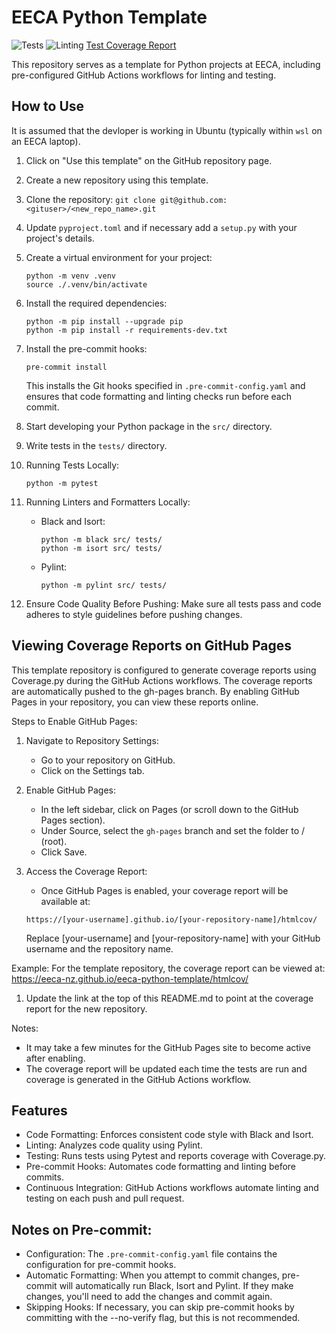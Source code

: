 # EECA Python Template

![Tests](https://github.com/EECA-NZ/eeca-python-template/actions/workflows/python-tests.yml/badge.svg)
![Linting](https://github.com/EECA-NZ/eeca-python-template/actions/workflows/pylint.yml/badge.svg)
[Test Coverage Report](https://eeca-nz.github.io/eeca-python-template/htmlcov)

This repository serves as a template for Python projects at EECA, including pre-configured GitHub Actions workflows for linting and testing.

## How to Use

It is assumed that the devloper is working in Ubuntu (typically within `wsl` on an EECA laptop).

1. Click on "Use this template" on the GitHub repository page.
1. Create a new repository using this template.
1. Clone the repository: `git clone git@github.com:<gituser>/<new_repo_name>.git`
1. Update `pyproject.toml` and if necessary add a `setup.py` with your project's details.
1. Create a virtual environment for your project:
   ```
   python -m venv .venv
   source ./.venv/bin/activate
   ```
1. Install the required dependencies:

   ```
   python -m pip install --upgrade pip
   python -m pip install -r requirements-dev.txt
   ```
1. Install the pre-commit hooks:
   ```
   pre-commit install
   ```
    This installs the Git hooks specified in `.pre-commit-config.yaml` and ensures that code formatting and linting checks run before each commit.
1. Start developing your Python package in the `src/` directory.
1. Write tests in the `tests/` directory.
1. Running Tests Locally:
    ```
    python -m pytest
    ```
1. Running Linters and Formatters Locally:
    * Black and Isort:
        ```
        python -m black src/ tests/
        python -m isort src/ tests/
        ```
    * Pylint:
        ```
        python -m pylint src/ tests/
        ```
1. Ensure Code Quality Before Pushing:
Make sure all tests pass and code adheres to style guidelines before pushing changes.

## Viewing Coverage Reports on GitHub Pages
This template repository is configured to generate coverage reports using Coverage.py during the GitHub Actions workflows. The coverage reports are automatically pushed to the gh-pages branch. By enabling GitHub Pages in your repository, you can view these reports online.

Steps to Enable GitHub Pages:

1. Navigate to Repository Settings:
    * Go to your repository on GitHub.
    * Click on the Settings tab.

1. Enable GitHub Pages:
    * In the left sidebar, click on Pages (or scroll down to the GitHub Pages section).
    * Under Source, select the `gh-pages` branch and set the folder to / (root).
    * Click Save.

1. Access the Coverage Report:
    * Once GitHub Pages is enabled, your coverage report will be available at:
    ```
    https://[your-username].github.io/[your-repository-name]/htmlcov/
    ```
    Replace [your-username] and [your-repository-name] with your GitHub username and the repository name.

Example:
For the template repository, the coverage report can be viewed at: https://eeca-nz.github.io/eeca-python-template/htmlcov/

1. Update the link at the top of this README.md to point at the coverage report for the new repository.

Notes:
* It may take a few minutes for the GitHub Pages site to become active after enabling.
* The coverage report will be updated each time the tests are run and coverage is generated in the GitHub Actions workflow.


## Features
* Code Formatting: Enforces consistent code style with Black and Isort.
* Linting: Analyzes code quality using Pylint.
* Testing: Runs tests using Pytest and reports coverage with Coverage.py.
* Pre-commit Hooks: Automates code formatting and linting before commits.
* Continuous Integration: GitHub Actions workflows automate linting and testing on each push and pull request.

## Notes on Pre-commit:
* Configuration: The `.pre-commit-config.yaml` file contains the configuration for pre-commit hooks.
* Automatic Formatting: When you attempt to commit changes, pre-commit will automatically run Black, Isort and Pylint. If they make changes, you'll need to add the changes and commit again.
* Skipping Hooks: If necessary, you can skip pre-commit hooks by committing with the --no-verify flag, but this is not recommended.

